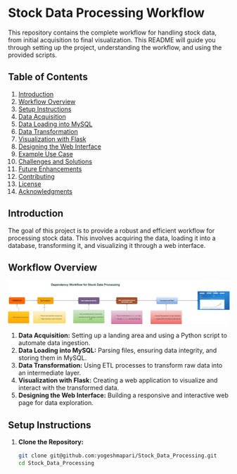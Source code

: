 # Stock Data Processing Workflow

This repository contains the complete workflow for handling stock data, from initial acquisition to final visualization. This README will guide you through setting up the project, understanding the workflow, and using the provided scripts.

## Table of Contents
1. [Introduction](#introduction)
2. [Workflow Overview](#workflow-overview)
3. [Setup Instructions](#setup-instructions)
4. [Data Acquisition](#data-acquisition)
5. [Data Loading into MySQL](#data-loading-into-mysql)
6. [Data Transformation](#data-transformation)
7. [Visualization with Flask](#visualization-with-flask)
8. [Designing the Web Interface](#designing-the-web-interface)
9. [Example Use Case](#example-use-case)
10. [Challenges and Solutions](#challenges-and-solutions)
11. [Future Enhancements](#future-enhancements)
12. [Contributing](#contributing)
13. [License](#license)
14. [Acknowledgments](#acknowledgments)

## Introduction

The goal of this project is to provide a robust and efficient workflow for processing stock data. This involves acquiring the data, loading it into a database, transforming it, and visualizing it through a web interface.

## Workflow Overview

![Workflow Overview](images/workflow_overview.png)

1. **Data Acquisition:** Setting up a landing area and using a Python script to automate data ingestion.
2. **Data Loading into MySQL:** Parsing files, ensuring data integrity, and storing them in MySQL.
3. **Data Transformation:** Using ETL processes to transform raw data into an intermediate layer.
4. **Visualization with Flask:** Creating a web application to visualize and interact with the transformed data.
5. **Designing the Web Interface:** Building a responsive and interactive web page for data exploration.

## Setup Instructions

1. **Clone the Repository:**
   ```bash
   git clone git@github.com:yogeshmapari/Stock_Data_Processing.git
   cd Stock_Data_Processing
